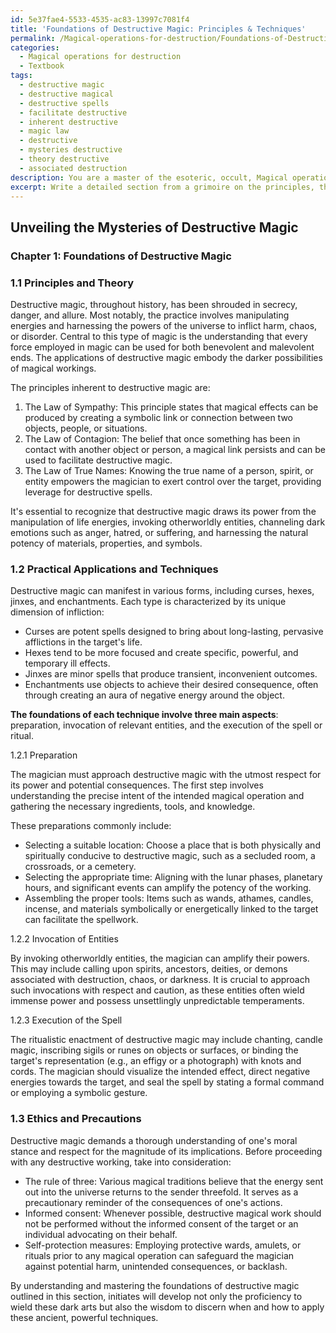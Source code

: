 ```yaml
---
id: 5e37fae4-5533-4535-ac83-13997c7081f4
title: 'Foundations of Destructive Magic: Principles & Techniques'
permalink: /Magical-operations-for-destruction/Foundations-of-Destructive-Magic-Principles-Techniques/
categories:
  - Magical operations for destruction
  - Textbook
tags:
  - destructive magic
  - destructive magical
  - destructive spells
  - facilitate destructive
  - inherent destructive
  - magic law
  - destructive
  - mysteries destructive
  - theory destructive
  - associated destruction
description: You are a master of the esoteric, occult, Magical operations for destruction and education, you have written many textbooks on the subject in ways that provide students with rich and deep understanding of the subject. You are being asked to write textbook-like sections on a topic and you do it with full context, explainability, and reliability in accuracy to the true facts of the topic at hand, in a textbook style that a student would easily be able to learn from, in a rich, engaging, and contextual way. Always include relevant context (such as formulas and history), related concepts, and in a way that someone can gain deep insights from.
excerpt: Write a detailed section from a grimoire on the principles, theory, and practical applications of magical operations for destruction, including preparation, invocation of relevant entities, types of spells and techniques, ethics, and precautions that initiates must follow to gain a deep understanding and mastery of these destructive arts.
---
```


## Unveiling the Mysteries of Destructive Magic

### Chapter 1: Foundations of Destructive Magic

### 1.1 Principles and Theory

Destructive magic, throughout history, has been shrouded in secrecy, danger, and allure. Most notably, the practice involves manipulating energies and harnessing the powers of the universe to inflict harm, chaos, or disorder. Central to this type of magic is the understanding that every force employed in magic can be used for both benevolent and malevolent ends. The applications of destructive magic embody the darker possibilities of magical workings.

The principles inherent to destructive magic are:

1. The Law of Sympathy: This principle states that magical effects can be produced by creating a symbolic link or connection between two objects, people, or situations.
2. The Law of Contagion: The belief that once something has been in contact with another object or person, a magical link persists and can be used to facilitate destructive magic.
3. The Law of True Names: Knowing the true name of a person, spirit, or entity empowers the magician to exert control over the target, providing leverage for destructive spells.

It's essential to recognize that destructive magic draws its power from the manipulation of life energies, invoking otherworldly entities, channeling dark emotions such as anger, hatred, or suffering, and harnessing the natural potency of materials, properties, and symbols.

### 1.2 Practical Applications and Techniques

Destructive magic can manifest in various forms, including curses, hexes, jinxes, and enchantments. Each type is characterized by its unique dimension of infliction:

- Curses are potent spells designed to bring about long-lasting, pervasive afflictions in the target's life.
- Hexes tend to be more focused and create specific, powerful, and temporary ill effects.
- Jinxes are minor spells that produce transient, inconvenient outcomes.
- Enchantments use objects to achieve their desired consequence, often through creating an aura of negative energy around the object.

**The foundations of each technique involve three main aspects**: preparation, invocation of relevant entities, and the execution of the spell or ritual.

1.2.1 Preparation

The magician must approach destructive magic with the utmost respect for its power and potential consequences. The first step involves understanding the precise intent of the intended magical operation and gathering the necessary ingredients, tools, and knowledge.

These preparations commonly include:

- Selecting a suitable location: Choose a place that is both physically and spiritually conducive to destructive magic, such as a secluded room, a crossroads, or a cemetery.
- Selecting the appropriate time: Aligning with the lunar phases, planetary hours, and significant events can amplify the potency of the working.
- Assembling the proper tools: Items such as wands, athames, candles, incense, and materials symbolically or energetically linked to the target can facilitate the spellwork.

1.2.2 Invocation of Entities

By invoking otherworldly entities, the magician can amplify their powers. This may include calling upon spirits, ancestors, deities, or demons associated with destruction, chaos, or darkness. It is crucial to approach such invocations with respect and caution, as these entities often wield immense power and possess unsettlingly unpredictable temperaments.

1.2.3 Execution of the Spell

The ritualistic enactment of destructive magic may include chanting, candle magic, inscribing sigils or runes on objects or surfaces, or binding the target's representation (e.g., an effigy or a photograph) with knots and cords. The magician should visualize the intended effect, direct negative energies towards the target, and seal the spell by stating a formal command or employing a symbolic gesture.

### 1.3 Ethics and Precautions

Destructive magic demands a thorough understanding of one's moral stance and respect for the magnitude of its implications. Before proceeding with any destructive working, take into consideration:

- The rule of three: Various magical traditions believe that the energy sent out into the universe returns to the sender threefold. It serves as a precautionary reminder of the consequences of one's actions.
- Informed consent: Whenever possible, destructive magical work should not be performed without the informed consent of the target or an individual advocating on their behalf.
- Self-protection measures: Employing protective wards, amulets, or rituals prior to any magical operation can safeguard the magician against potential harm, unintended consequences, or backlash.

By understanding and mastering the foundations of destructive magic outlined in this section, initiates will develop not only the proficiency to wield these dark arts but also the wisdom to discern when and how to apply these ancient, powerful techniques.
